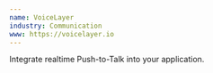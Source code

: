 ```yaml
---
name: VoiceLayer
industry: Communication
www: https://voicelayer.io
---
```

Integrate realtime Push-to-Talk into your application.
